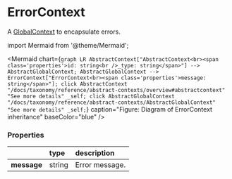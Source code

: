 # ErrorContext

A [GlobalContext](/taxonomy/reference/global-contexts/overview.md) to encapsulate errors.

import Mermaid from '@theme/Mermaid';

<Mermaid chart={`
	graph LR
		AbstractContext["AbstractContext<br><span class='properties'>id: string<br />_type: string</span>"] --> AbstractGlobalContext;
    AbstractGlobalContext --> ErrorContext["ErrorContext<br><span class='properties'>message: string</span>"];
    click AbstractContext "/docs/taxonomy/reference/abstract-contexts/overview#abstractcontext" "See more details" _self;
    click AbstractGlobalContext "/docs/taxonomy/reference/abstract-contexts/AbstractGlobalContext" "See more details" _self;
`} caption="Figure: Diagram of ErrorContext inheritance" baseColor="blue" />

### Properties
|              | type        | description
| :--          | :--         | :--           
| **message**  | string      | Error message.
